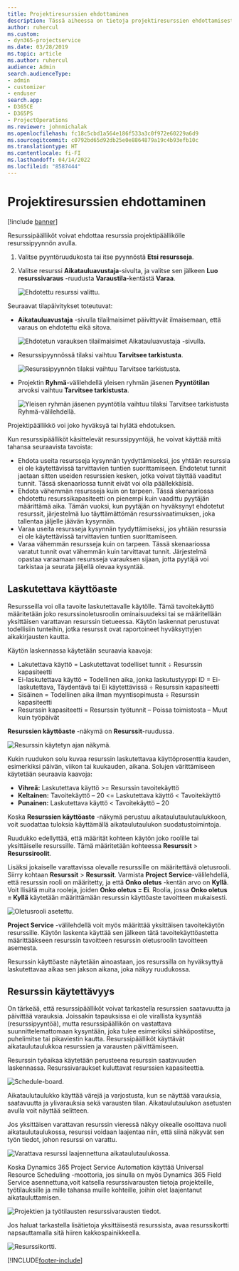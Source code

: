 ```yaml
---
title: Projektiresurssien ehdottaminen
description: Tässä aiheessa on tietoja projektiresurssien ehdottamisesta.
author: ruhercul
ms.custom:
- dyn365-projectservice
ms.date: 03/28/2019
ms.topic: article
ms.author: ruhercul
audience: Admin
search.audienceType:
- admin
- customizer
- enduser
search.app:
- D365CE
- D365PS
- ProjectOperations
ms.reviewer: johnmichalak
ms.openlocfilehash: fc18c5cbd1a564e186f533a3c0f972e60229a6d9
ms.sourcegitcommit: c0792bd65d92db25e0e8864879a19c4b93efb10c
ms.translationtype: HT
ms.contentlocale: fi-FI
ms.lasthandoff: 04/14/2022
ms.locfileid: "8587444"
---
```

# <a name="propose-project-resources"></a>Projektiresurssien ehdottaminen

[!include [banner](../includes/psa-now-project-operations.md)]

Resurssipäälliköt voivat ehdottaa resurssia projektipäällikölle resurssipyynnön avulla.

1. Valitse pyyntöruudukosta tai itse pyynnöstä **Etsi resursseja**.
2. Valitse resurssi **Aikatauluavustaja**-sivulta, ja valitse sen jälkeen **Luo resurssivaraus** -ruudusta **Varaustila**-kentästä **Varaa**.

    ![Ehdotettu resurssi valittu.](media/Resource-Management-image62.png)

Seuraavat tilapäivitykset toteutuvat:

- **Aikatauluavustaja** -sivulla tilailmaisimet päivittyvät ilmaisemaan, että varaus on ehdotettu eikä sitova.

    ![Ehdotetun varauksen tilailmaisimet Aikatauluavustaja -sivulla.](media/Resource-Management-image63.png)

- Resurssipyynnössä tilaksi vaihtuu **Tarvitsee tarkistusta**.

    ![Resurssipyynnön tilaksi vaihtuu Tarvitsee tarkistusta.](media/Resource-Management-image64.png)

- Projektin **Ryhmä**-välilehdellä yleisen ryhmän jäsenen **Pyyntötilan** arvoksi vaihtuu **Tarvitsee tarkistusta**.

    ![Yleisen ryhmän jäsenen pyyntötila vaihtuu tilaksi Tarvitsee tarkistusta Ryhmä-välilehdellä.](media/Resource-Management-image48.png)

Projektipäällikkö voi joko hyväksyä tai hylätä ehdotuksen.

Kun resurssipäälliköt käsittelevät resurssipyyntöjä, he voivat käyttää mitä tahansa seuraavista tavoista:

- Ehdota useita resursseja kysynnän tyydyttämiseksi, jos yhtään resurssia ei ole käytettävissä tarvittavien tuntien suorittamiseen. Ehdotetut tunnit jaetaan sitten useiden resurssien kesken, jotka voivat täyttää vaaditut tunnit. Tässä skenaariossa tunnit eivät voi olla päällekkäisiä.
- Ehdota vähemmän resursseja kuin on tarpeen. Tässä skenaariossa ehdotettu resurssikapasiteetti on pienempi kuin vaadittu pyytäjän määrittämä aika. Tämän vuoksi, kun pyytäjän on hyväksynyt ehdotetut resurssit, järjestelmä luo täyttämättömän resurssivaatimuksen, joka tallentaa jäljelle jäävän kysynnän.
- Varaa useita resursseja kysynnän tyydyttämiseksi, jos yhtään resurssia ei ole käytettävissä tarvittavien tuntien suorittamiseen.
- Varaa vähemmän resursseja kuin on tarpeen. Tässä skenaariossa varatut tunnit ovat vähemmän kuin tarvittavat tunnit. Järjestelmä opastaa varaamaan resursseja varauksen sijaan, jotta pyytäjä voi tarkistaa ja seurata jäljellä olevaa kysyntää.

## <a name="billable-utilization"></a>Laskutettava käyttöaste

Resursseilla voi olla tavoite laskutettavalle käytölle. Tämä tavoitekäyttö määritetään joko resurssinoletusroolin ominaisuudeksi tai se määritellään yksittäisen varattavan resurssin tietueessa. Käytön laskennat perustuvat todellisiin tunteihin, jotka resurssit ovat raportoineet hyväksyttyjen aikakirjausten kautta.

Käytön laskennassa käytetään seuraavia kaavoja:

- Lakutettava käyttö = Laskutettavat todelliset tunnit ÷ Resurssin kapasiteetti
- Ei-laskutettava käyttö = Todellinen aika, jonka laskutustyyppi ID = Ei-laskutettava, Täydentävä tai Ei käytettävissä ÷ Resurssin kapasiteetti
- Sisäinen = Todellinen aika ilman myyntisopimusta ÷ Resurssin kapasiteetti
- Resurssin kapasiteetti = Resurssin työtunnit – Poissa toimistosta – Muut kuin työpäivät

**Resurssien käyttöaste** -näkymä on **Resurssit**-ruudussa.

![Resurssin käytetyn ajan näkymä.](media/Resource-Management-image65.png)

Kukin ruudukon solu kuvaa resurssin laskutettavaa käyttöprosenttia kauden, esimerkiksi päivän, viikon tai kuukauden, aikana. Solujen värittämiseen käytetään seuraavia kaavoja:

- **Vihreä:** Laskutettava käyttö \>= Resurssin tavoitekäyttö
- **Keltainen:** Tavoitekäyttö – 20 \<= Laskutettava käyttö \< Tavoitekäyttö
- **Punainen:** Laskutettava käyttö \< Tavoitekäyttö – 20

Koska **Resurssien käyttöaste** -näkymä perustuu aikataulutaulutaulukkoon, voit suodattaa tuloksia käyttämällä aikataulutaulukon suodatustoimintoja.

Ruudukko edellyttää, että määrität kohteen käytön joko roolille tai yksittäiselle resurssille. Tämä määritetään kohteessa **Resurssit** \> **Resurssiroolit**.

Lisäksi jokaiselle varattavissa olevalle resurssille on määritettävä oletusrooli. Siirry kohtaan **Resurssit** \> **Resurssit**. Varmista **Project Service**-välilehdellä, että resurssin rooli on määritetty, ja että **Onko oletus** -kentän arvo on **Kyllä**. Voit llisätä muita rooleja, joiden **Onko oletus = Ei**. Roolia, jossa **Onko oletus = Kyllä** käytetään määrittämään resurssin käyttöaste tavoitteen mukaisesti.

![Oletusrooli asetettu.](media/Resource-Management-image67.png)

**Project Service** -välilehdellä voit myös määrittää yksittäisen tavoitekäytön resurssille. Käytön laskenta käyttää sen jälkeen tätä tavoitekäyttöastetta määrittääkseen resurssin tavoitteen resurssin oletusroolin tavoitteen asemesta.

Resurssin käyttöaste näytetään ainoastaan, jos resurssilla on hyväksyttyä laskutettavaa aikaa sen jakson aikana, joka näkyy ruudukossa.

## <a name="resource-availability"></a>Resurssin käytettävyys

On tärkeää, että resurssipäälliköt voivat tarkastella resurssien saatavuutta ja päivittää varauksia. Joissakin tapauksissa ei ole virallista kysyntää (resurssipyyntöä), mutta resurssipäällikön on vastattava suunnittelemattomaan kysyntään, joka tulee esimerkiksi sähköpostitse, puhelimitse tai pikaviestin kautta. Resurssipäälliköt käyttävät aikataulutaulukkoa resurssien ja varausten päivittämiseen.

Resurssin työaikaa käytetään perusteena resurssin saatavuuden laskennassa. Resurssivaraukset kuluttavat resurssien kapasiteettia.

![Schedule-board.](media/Resource-Management-image68.png)

Aikataulutaulukko käyttää värejä ja varjostusta, kun se näyttää varauksia, saatavuutta ja ylivarauksia sekä varausten tilan. Aikataulutaulukon asetusten avulla voit näyttää selitteen.

Jos yksittäisen varattavan resurssin vieressä näkyy oikealle osoittava nuoli aikataulutaulukossa, resurssi voidaan laajentaa niin, että siinä näkyvät sen työn tiedot, johon resurssi on varattu.

![Varattava resurssi laajennettuna aikataulutaulukossa.](media/Resource-Management-image69.png)

Koska Dynamics 365 Project Service Automation käyttää Universal Resource Scheduling -moottoria, jos sinulla on myös Dynamics 365 Field Service asennettuna,voit katsella resurssivarausten tietoja projekteille, työtilauksille ja mille tahansa muille kohteille, joihin olet laajentanut aikatauluttamisen.

![Projektien ja työtilausten resurssivarausten tiedot.](media/Resource-Management-image70.png)

Jos haluat tarkastella lisätietoja yksittäisestä resurssista, avaa resurssikortti napsauttamalla sitä hiiren kakkospainikkeella.

![Resurssikortti.](media/Resource-Management-image71.png)


[!INCLUDE[footer-include](../includes/footer-banner.md)]
